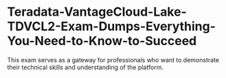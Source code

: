 # Teradata-VantageCloud-Lake-TDVCL2-Exam-Dumps-Everything-You-Need-to-Know-to-Succeed
This exam serves as a gateway for professionals who want to demonstrate their technical skills and understanding of the platform.
